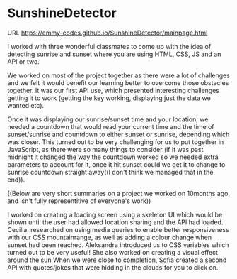 # SunshineDetector


URL
https://emmy-codes.github.io/SunshineDetector/mainpage.html


I worked with three wonderful classmates to come up with the idea of detecting sunrise and sunset where you are using HTML, CSS, JS and an API or two.

We worked on most of the project together as there were a lot of challenges and we felt it would benefit our learning better to overcome those obstacles together. It was our first API use, which presented interesting challenges getting it to work (getting the key working, displaying just the data we wanted etc).

Once it was displaying our sunrise/sunset time and your location, we needed a countdown that would read your current time and the time of sunset/sunrise and countdown to either sunset or sunrise, depending which was closer. This turned out to be very challenging for us to put together in JavaScript, as there were so many things to consider (if it was past midnight it changed the way the countdown worked so we needed extra parameters to account for it, once it hit sunset could we get it to change to sunrise countdown straight away((I don't think we managed that in the end)).

((Below are very short summaries on a project we worked on 10months ago, and isn't fully representitive of everyone's work))

I worked on creating a loading screen using a skeleton UI which would be shown until the user had allowed location sharing and the API had loaded.
Cecilia, researched on using media queries to enable better responsiveness with our CSS mountainrange, as well as adding a colour change when sunset had been reached.
Aleksandra introduced us to CSS variables which turned out to be very useful! She also worked on creating a visual effect around the sun
When we were close to completion, Sofia created a second API with quotes/jokes that were hidding in the clouds for you to click on.
